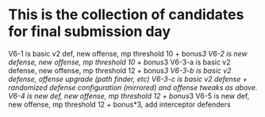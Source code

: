 # This is the collection of candidates for final submission day

V6-1 is basic v2 def, new offense, mp threshold 10 + bonus*3
V6-2 is new defense, new offense, mp threshold 10 + bonus*3
V6-3-a is basic v2 defense, new offense, mp threshold 12 + bonus*3
V6-3-b is basic v2 defense, offense upgrade (path finder, etc)
V6-3-c is basic v2 defense + randomized defense configuration (mirrored) and offense tweaks as above.
V6-4 is new def, new offense, mp threshold 12 + bonus*3
V6-5 is new def, new offense, mp threshold 12 + bonus*3, add interceptor defenders

